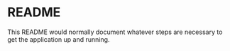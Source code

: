 # README

This README would normally document whatever steps are necessary to get the
application up and running.


